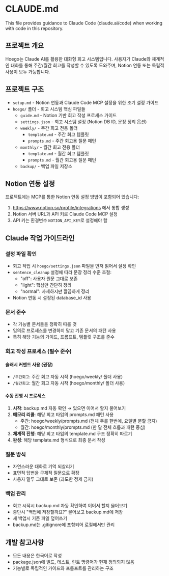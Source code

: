 # CLAUDE.md

This file provides guidance to Claude Code (claude.ai/code) when working with code in this repository.

## 프로젝트 개요

Hoego는 Claude AI를 활용한 대화형 회고 시스템입니다.
사용자가 Claude와 체계적인 대화를 통해 주간/월간 회고를 작성할 수 있도록 도와주며,
Notion 연동 또는 독립적 사용이 모두 가능합니다.

## 프로젝트 구조

- `setup.md` - Notion 연동과 Claude Code MCP 설정을 위한 초기 설정 가이드
- `hoego/` 폴더 - 회고 시스템 핵심 파일들
  - `guide.md` - Notion 기반 회고 작성 프로세스 가이드
  - `settings.json` - 회고 시스템 설정 (Notion DB ID, 문장 정리 옵션)
  - `weekly/` - 주간 회고 전용 폴더
    - `template.md` - 주간 회고 템플릿
    - `prompts.md` - 주간 회고용 질문 패턴
  - `monthly/` - 월간 회고 전용 폴더
    - `template.md` - 월간 회고 템플릿
    - `prompts.md` - 월간 회고용 질문 패턴
  - `backup/` - 백업 파일 저장소

## Notion 연동 설정

프로젝트에는 MCP를 통한 Notion 연동 설정 방법이 포함되어 있습니다:

1. https://www.notion.so/profile/integrations 에서 통합 생성
2. Notion 서버 URL과 API 키로 Claude Code MCP 설정
3. API 키는 환경변수 `NOTION_API_KEY`로 설정해야 함

## Claude 작업 가이드라인

### 설정 파일 확인
- 회고 작업 시 `hoego/settings.json` 파일을 먼저 읽어서 설정 확인
- `sentence_cleanup` 설정에 따라 문장 정리 수준 조절:
  - "off": 사용자 원문 그대로 보존
  - "light": 핵심만 간단히 정리  
  - "normal": 자세하지만 깔끔하게 정리
- Notion 연동 시 설정된 database_id 사용

### 문서 준수
- 각 기능별 문서들을 정확히 따를 것
- 임의로 프로세스를 변경하지 말고 기존 문서의 패턴 사용
- 특히 해당 기능의 가이드, 프롬프트, 템플릿 구조를 준수

### 회고 작성 프로세스 (필수 준수)

#### 슬래시 커맨드 사용 (권장)
- `/주간회고`: 주간 회고 자동 시작 (hoego/weekly/ 폴더 사용)
- `/월간회고`: 월간 회고 자동 시작 (hoego/monthly/ 폴더 사용)

#### 수동 진행 시 프로세스
1. **시작**: backup.md 자동 확인 → 있으면 이어서 할지 물어보기
2. **메모리 리콜**: 해당 회고 타입의 prompts.md 패턴 사용
   - 주간: hoego/weekly/prompts.md (전체 주를 한번에, 요일별 분할 금지)
   - 월간: hoego/monthly/prompts.md (한 달 전체 흐름과 패턴 중심)
3. **체계적 진행**: 해당 회고 타입의 template.md 구조 정확히 따르기
4. **완성**: 해당 template.md 형식으로 최종 문서 작성

### 질문 방식
- 자연스러운 대화로 기억 되살리기
- 표면적 답변을 구체적 질문으로 확장
- 사용자 말투 그대로 보존 (과도한 정제 금지)

### 백업 관리
- 회고 시작시 backup.md 자동 확인하여 이어서 할지 물어보기
- 중단시 "백업에 저장할까요?" 물어보고 backup.md에 저장
- 새 백업시 기존 파일 덮어쓰기
- backup.md는 .gitignore에 포함되어 로컬에서만 관리

## 개발 참고사항

- 모든 내용은 한국어로 작성
- package.json에 빌드, 테스트, 린트 명령어가 현재 정의되지 않음
- 기능별로 독립적인 가이드와 프롬프트를 관리하는 구조

